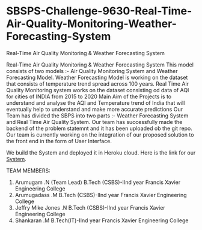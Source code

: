 # SBSPS-Challenge-9630-Real-Time-Air-Quality-Monitoring-Weather-Forecasting-System
Real-Time Air Quality Monitoring &amp; Weather Forecasting System


Real-Time Air Quality Monitoring & Weather Forecasting System This model consists of two models :- Air Quality Monitoring System and Weather Forecasting Model. Weather Forecasting Model is working on the dataset that consists of temperature trend spread across 100 years. Real Time Air Quality Monitoring system works on the dataset consisting od data of AQI for cities of INDIA from 2015 to 2020 Main Aim of the Projects is to understand and analyse the AQI and Temperature trend of India that will eventually help to understand and make more accurate predictions Our Team has divided the SBPS into two parts :- Weather Forecasting System and Real Time Air Quality System. Our team has successfully made the backend of the problem statemnt and it has been uploaded ob the git repo. Our team is currently working on the integration of our proposed solution to the front end in the form of User Interface.

We build the System and deployed it in Heroku cloud. Here is the link for our [System](https://aerocharmweb.herokuapp.com/).


TEAM MEMBERS:

1. Arumugam .N (Team Lead)
  B.Tech (CSBS)-IInd year
  Francis Xavier Engineering College
2. Arumugadass .M
  B.Tech (CSBS)-IInd year
  Francis Xavier Engineering College
3. Jeffry Mike Jones .N
  B.Tech (CSBS)-IInd year
  Francis Xavier Engineering College
4. Shankaran .M
  B.Tech(IT)-IInd year
  Francis Xavier Engineering College
